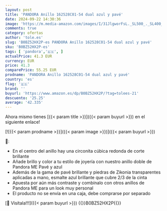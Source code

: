 ```yaml
---
layout: post
title: 'PANDORA Anillo 162528C01-54 dual azul y pavé'
date: 2024-09-22 14:30:36
image: 'https://m.media-amazon.com/images/I/31JlgworFsL._SL500_._SL400_.jpg'
comments: true
category: ofertas
author: 'tole.es'
slug: 'B0BZ52HX2P-es PANDORA Anillo 162528C01-54 dual azul y pavé'
sku: 'B0BZ52HX2P-es'
tags: [ 'pandora','🇪🇸', ]
actualPrice: 41.3 EUR
currency: EUR
price: 41.3
comparePrice: 55.25 EUR
prodname: 'PANDORA Anillo 162528C01-54 dual azul y pavé'
country: 'es'
flag: '🇪🇸'
brand: ''
buyurl: 'https://www.amazon.es/dp/B0BZ52HX2P/?tag=tolees-21'
descuento: '25.25'
average: '42.335'
---
```


Ahora mismo tienes [{{< param title >}}]({{< param buyurl >}}) en el siguiente enlace!

[![{{< param prodname >}}]({{< param image >}})]({{< param buyurl >}})

🔎:

- En el centro del anillo hay una circonita cúbica redonda de corte brillante
- Añade brillo y color a tu estilo de joyería con nuestro anillo doble de Pandora ME Pavé y azul
- Además de la gama de pavé brillante y piedras de Zikonia transparentes aplicadas a mano, esmalte azul brillante que cubre 2/3 de la cinta
- Apuesta por aún más contraste y combínalo con otros anillos de Pandora ME para un look muy personal
- El producto no se envía en una caja, debe comprarse por separado

[🛒 Visítala!!!]({{< param buyurl >}})
{{<world>}}B0BZ52HX2P{{</world>}}
